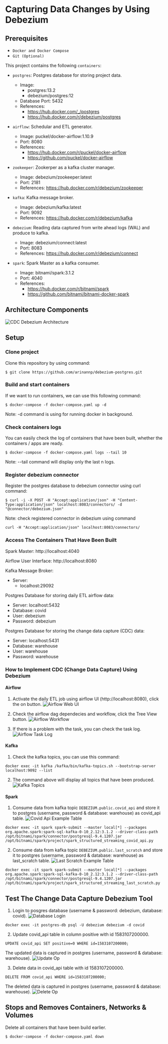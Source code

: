 # Capturing Data Changes by Using Debezium

## Prerequisites
* `Docker and Docker Compose`
* `Git (Optional)`

This project contains the following `containers`:

* `postgres`: Postgres database for storing project data.
    * Image: 
        * postgres:13.2
        * debezium/postgres:12
    * Database Port: 5432
    * References: 
        * https://hub.docker.com/_/postgres
        * https://hub.docker.com/r/debezium/postgres

* `airflow`: Schedular and ETL generator.
    * Image: puckel/docker-airflow:1.10.9
    * Port: 8080
    * References: 
        * https://hub.docker.com/r/puckel/docker-airflow
        * https://github.com/puckel/docker-airflow
        
* `zookeeper`: Zookerper as a kafka cluster manager.
    * Image: debezium/zookeeper:latest
    * Port: 2181
    * References: https://hub.docker.com/r/debezium/zookeeper

* `kafka`: Kafka message broker.
    * Image: debezium/kafka:latest
    * Port: 9092
    * References: https://hub.docker.com/r/debezium/kafka

* `debezium`: Reading data captured from write ahead logs (WAL) and produce to kafka.
    * Image: debezium/connect:latest
    * Port: 8083
    * References: https://hub.docker.com/r/debezium/connect

* `spark`: Spark Master as a kafka consumer.
    * Image: bitnami/spark:3.1.2
    * Port: 4040
    * References: 
        * https://hub.docker.com/r/bitnami/spark 
        * https://github.com/bitnami/bitnami-docker-spark        


## Architecture Components
![](./images/project-architecture.png "CDC Debezium Architecture")


## Setup
### Clone project
Clone this repository by using command:

    $ git clone https://github.com/arinannp/debezium-postgres.git

### Build and start containers
If we want to run containers, we can use this following command:
        
    $ docker-compose -f docker-compose.yaml up -d

Note: -d command is using for running docker in background.

### Check containers logs
You can easily check the log of containers that have been built, whether the containers / apps are ready.
        
    $ docker-compose -f docker-compose.yaml logs --tail 10

Note: --tail command will display only the last n logs.

### Register debezium connector
Register the postgres database to debezium connector using curl command: 
        
    $ curl -i -X POST -H "Accept:application/json" -H "Content-Type:application/json" localhost:8083/connectors/ -d "@connector/debezium.json"

Note: check registered connector in debezium using command 
```
curl -H "Accept:application/json" localhost:8083/connectors/
```


### Access The Containers That Have Been Built
Spark Master: http://localhost:4040

Airflow User Interface: http://localhost:8080

Kafka Message Broker:
* Server: 
    - localhost:29092

Postgres Database for storing daily ETL airflow data:
* Server: localhost:5432
* Database: covid
* User: debezium
* Password: debezium

Postgres Database for storing the change data capture (CDC) data:
* Server: localhost:5431
* Database: warehouse
* User: warehouse
* Password: warehouse


### How to Implement CDC (Change Data Capture) Using Debezium
#### Airflow
1. Activate the daily ETL job using airflow UI (http://localhost:8080), click the on button.
    ![](./images/dag-airflow.png "Airflow Web UI")

2. Check the airflow dag dependecies and workflow, click the Tree View button.
    ![](./images/tree-view.png "Airflow Workflow")

3. If there is a problem with the task, you can check the task log.
    ![](./images/task-log.png "Airflow Task Log")

#### Kafka
1. Check the kafka topics, you can use this command:
```
docker exec -it kafka /kafka/bin/kafka-topics.sh --bootstrap-server localhost:9092 --list
```

2. The command above will display all topics that have been produced.
    ![](./images/kafka-topics.png "Kafka Topics")

#### Spark
1. Consume data from kafka topic `DEBEZIUM.public.covid_api` and store it to postgres (username, password & database: warehouse) as covid_api table.
    ![](./images/covid-api-clean.png "Covid Api Example Table")
```
docker exec -it spark spark-submit --master local[*] --packages org.apache.spark:spark-sql-kafka-0-10_2.12:3.1.2 --driver-class-path /opt/bitnami/spark/connector/postgresql-9.4.1207.jar /opt/bitnami/spark/project/spark_structured_streaming_covid_api.py
```

2. Consume data from kafka topic `DEBEZIUM.public.last_scratch` and store it to postgres (username, password & database: warehouse) as last_scratch table.
    ![](./images/last-scratch-clean.png "Last Scratch Example Table")
```
docker exec -it spark spark-submit --master local[*] --packages org.apache.spark:spark-sql-kafka-0-10_2.12:3.1.2 --driver-class-path /opt/bitnami/spark/connector/postgresql-9.4.1207.jar /opt/bitnami/spark/project/spark_structured_streaming_last_scratch.py
```

## Test The Change Data Capture Debezium Tool
1. Login to posgres database (username & password: debezium, database: covid).
    ![](./images/postgres-login.png "Database Login")
```
docker exec -it postgres-db psql -U debezium debezium -d covid
```

2. Update covid_api table in column positive with id 1583107200000.
```
UPDATE covid_api SET positive=0 WHERE id=1583107200000;
```
The updated data is captured in postgres (username, password & database: warehouse).
    ![](./images/update-operation.png "Update Op") 

3. Delete data in covid_api table with id 1583107200000.
```
DELETE FROM covid_api WHERE id=1583107200000;
```
The deleted data is captured in postgres (username, password & database: warehouse).
    ![](./images/delete-operation.png "Delete Op")


## Stops and Removes Containers, Networks & Volumes
Delete all containers that have been build earlier.
        
    $ docker-compose -f docker-compose.yaml down
